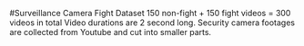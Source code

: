 #Surveillance Camera Fight Dataset
150 non-fight + 150 fight videos = 300 videos in total
Video durations are 2 second long.
Security camera footages are collected from Youtube and cut into smaller parts.


